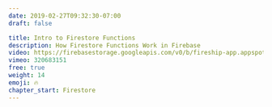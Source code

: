 ```yaml
---
date: 2019-02-27T09:32:30-07:00
draft: false

title: Intro to Firestore Functions
description: How Firestore Functions Work in Firebase
video: https://firebasestorage.googleapis.com/v0/b/fireship-app.appspot.com/o/courses%2Fcloud-functions-master-course%2F4-firestore-intro.mp4?alt=media&token=742d9816-2f26-4357-82a3-13f67cb3a290
vimeo: 320683151
free: true
weight: 14
emoji: 🔥
chapter_start: Firestore
---
```

